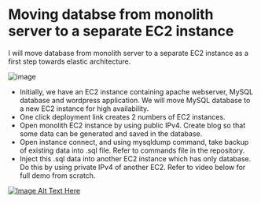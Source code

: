 # Moving databse from monolith server to a separate EC2 instance
I will move database from monolith server to a separate EC2 instance as a first step towards elastic architecture.  

![image](https://github.com/dhruv14385/Moving-Database-from-monolith/assets/83332524/52e44b08-fb27-445a-b054-2f1c3502be4f)  

* Initially, we have an EC2 instance containing apache webserver, MySQL database and wordpress application. We will move MySQL database to a new EC2 instance for high availability.
* One click deployment link creates 2 numbers of EC2 instances.
*	Open monolith EC2 instance by using public IPv4. Create blog so that some data can be generated and saved in the database. 
*	Open instance connect, and using mysqldump command, take backup of existing data into .sql file. Refer to commands file in the repository.
*	Inject this .sql data into another EC2 instance which has only database. Do this by using private IPv4 of another EC2. Refer to video below for full demo from scratch.

[![Image Alt Text Here](https://img.youtube.com/vi/zFshyd_24fU/0.jpg)](https://www.youtube.com/watch?v=zFshyd_24fU)

  




